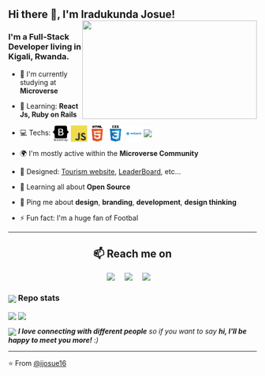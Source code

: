 <h2> Hi there 👋, I'm Iradukunda Josue! 
<img align='right' src="https://i.imgur.com/8MupZHY.gif" width="354" height="200">

### I'm a Full-Stack Developer living in Kigali, Rwanda.

- 🏢 I'm currently studying at **Microverse**

- 📙 Learning: **React Js, Ruby on Rails**

- 💻 Techs: <img  width="33" align = "center" src="https://raw.githubusercontent.com/devicons/devicon/master/icons/bootstrap/bootstrap-plain-wordmark.svg">
  <img   width="33" align = "center" src="https://raw.githubusercontent.com/github/explore/80688e429a7d4ef2fca1e82350fe8e3517d3494d/topics/javascript/javascript.png">
  <img   width="33" align = "center" src="https://raw.githubusercontent.com/devicons/devicon/master/icons/html5/html5-original-wordmark.svg">
  <img   width="33" align = "center" src="https://raw.githubusercontent.com/devicons/devicon/master/icons/css3/css3-original-wordmark.svg">
  <img   width="33" align = "center" src="https://raw.githubusercontent.com/devicons/devicon/d00d0969292a6569d45b06d3f350f463a0107b0d/icons/webpack/webpack-original-wordmark.svg">
  <img   width="33" align = "center" src="https://www.vectorlogo.zone/logos/git-scm/git-scm-icon.svg">

- 🌍 I'm mostly active within the **Microverse Community**

- 💅 Designed: [Tourism website](https://ijosue16.github.io/Tourism-website/), [LeaderBoard](https://ijosue16.github.io/leaderboard/dist/index.html), etc…

- 🌱 Learning all about **Open Source**

- 💬 Ping me about **design**, **branding**, **development**, **design thinking**
  
<!-- - 📧 Contact me: [iradukundajosue16@gmail.com](mailto:contato.iradukundajosue16@gmail.com) -->

- ⚡️ Fun fact: I'm a huge fan of Footbal

---

<h2  align="center">📫 Reach me on</h2>
<p align="center">
  <a target="_blank"href="https://www.linkedin.com/in/twahirwa-josue-iradukunda-3ab047250"><img src="https://img.shields.io/badge/linkedin-%230077B5.svg?&style=for-the-badge&logo=linkedin&logoColor=white" /></a>&nbsp;&nbsp;&nbsp;&nbsp;
  <a href="mailto:contato.iradukundajosue16@gmail.com"><img src="https://img.shields.io/badge/gmail-%23D14836.svg?&style=for-the-badge&logo=gmail&logoColor=white" /></a>&nbsp;&nbsp;&nbsp;&nbsp;
  <a target="_blank"href="https://wa.me/250785478696"><img  height= "29"src="https://img.shields.io/badge/-Whatsapp-4CA143?style=flat-square&labelColor=4CA143&logo=whatsapp&logoColor=white&link=https://api.whatsapp.com/send?phone=250785478696" /></a>&nbsp;&nbsp;&nbsp;&nbsp;
</p>

### <img align ="center" src="https://raw.githubusercontent.com/alexnaiman/alexnaiman/master/resources/stats.png" width="35px" /> Repo stats

<img align ="center" src="https://github-readme-stats.vercel.app/api?username=ijosue16&theme=tokyonight&show_icons=true"  />
<img align ="center" src="https://github-readme-stats.vercel.app/api/top-langs/?username=ijosue16&theme=tokyonight&show_icons=true"
<img align ="center" src="https://img.shields.io/badge/-HTML-e34f26?logo=html5&logoColor=fff"

---

<img  align ="center" src="https://cdn.dribbble.com/users/983883/screenshots/4544183/media/637a1724c1b6a1a7aab0e067f0f60082.gif" width="60"> <em><b>I love connecting with different people</b> so if you want to say <b>hi, I'll be happy to meet you more!</b> :)</em>

---

⭐️ From [@ijosue16](https://github.com/ijosue16)

